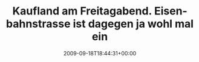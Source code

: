 ---
retweeted: false
source: <a href="http://twitter.com" rel="nofollow">Twitter Web Client</a>
entities:
  hashtags:
  - text: leipzig
    indices:
    - '91'
    - '99'
  symbols: []
  user_mentions: []
  urls: []
display_text_range:
- '0'
- '99'
favorite_count: '0'
id_str: '4085086010'
truncated: false
retweet_count: '0'
id: '4085086010'
created_at: Fri Sep 18 18:44:31 +0000 2009
favorited: false
full_text: 'Kaufland am Freitagabend. Eisenbahnstrasse ist dagegen ja wohl mal ein
  Kindergeburtstag... #leipzig'
lang: de
tags:
- leipzig
- pesos/twitter
date: '2009-09-18T18:44:31+00:00'
src: https://twitter.com/bascht/status/4085086010
original_url: https://twitter.com/bascht/status/4085086010
type: twitter_tweet
text: 'Kaufland am Freitagabend. Eisenbahnstrasse ist dagegen ja wohl mal ein Kindergeburtstag...
  #leipzig'
title: 'Kaufland am Freitagabend. Eisenbahnstrasse ist dagegen ja wohl mal ein '

---